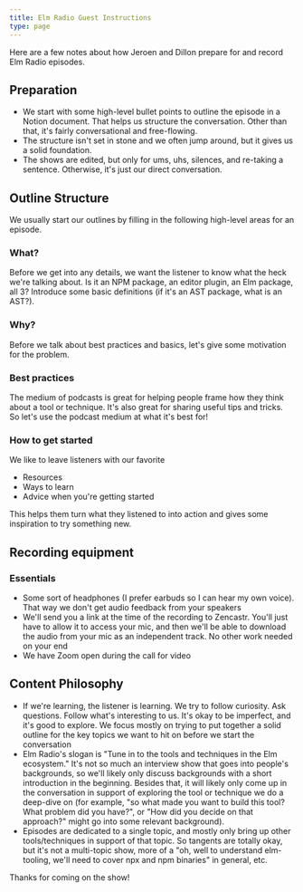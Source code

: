 ```yaml
---
title: Elm Radio Guest Instructions
type: page
---
```


Here are a few notes about how Jeroen and Dillon prepare for and record Elm Radio episodes.

## Preparation

- We start with some high-level bullet points to outline the episode in a Notion document. That helps us structure the conversation. Other than that, it's fairly conversational and free-flowing.
- The structure isn't set in stone and we often jump around, but it gives us a solid foundation.
- The shows are edited, but only for ums, uhs, silences, and re-taking a sentence. Otherwise, it's just our direct conversation.

## Outline Structure

We usually start our outlines by filling in the following high-level areas for an episode.

### What?

Before we get into any details, we want the listener to know what the heck we're talking about. Is it an NPM package, an editor plugin, an Elm package, all 3? Introduce some basic definitions (if it's an AST package, what is an AST?).

### Why?

Before we talk about best practices and basics, let's give some motivation for the problem.

### Best practices

The medium of podcasts is great for helping people frame how they think about a tool or technique. It's also great for sharing useful tips and tricks. So let's use the podcast medium at what it's best for!

### How to get started

We like to leave listeners with our favorite

- Resources
- Ways to learn
- Advice when you're getting started

This helps them turn what they listened to into action and gives some inspiration to try something new.

## Recording equipment

### Essentials

- Some sort of headphones (I prefer earbuds so I can hear my own voice). That way we don't get audio feedback from your speakers
- We'll send you a link at the time of the recording to Zencastr. You'll just have to allow it to access your mic, and then we'll be able to download the audio from your mic as an independent track. No other work needed on your end
- We have Zoom open during the call for video

## Content Philosophy

- If we're learning, the listener is learning. We try to follow curiosity. Ask questions. Follow what's interesting to us. It's okay to be imperfect, and it's good to explore. We focus mostly on trying to put together a solid outline for the key topics we want to hit on before we start the conversation
- Elm Radio's slogan is "Tune in to the tools and techniques in the Elm ecosystem." It's not so much an interview show that goes into people's backgrounds, so we'll likely only discuss backgrounds with a short introduction in the beginning. Besides that, it will likely only come up in the conversation in support of exploring the tool or technique we do a deep-dive on (for example, "so what made you want to build this tool? What problem did you have?", or "How did you decide on that approach?" might go into some relevant background).
- Episodes are dedicated to a single topic, and mostly only bring up other tools/techniques in support of that topic. So tangents are totally okay, but it's not a multi-topic show, more of a "oh, well to understand elm-tooling, we'll need to cover npx and npm binaries" in general, etc.

Thanks for coming on the show!
